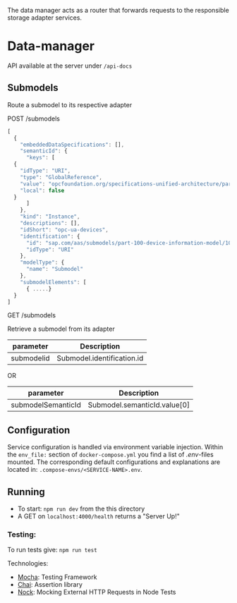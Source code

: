 The data manager acts as a router that forwards requests to the responsible storage adapter services.

# Data-manager

API available at the server under `/api-docs`


## Submodels
Route a submodel to its respective adapter


POST /submodels

```javascript
[
  {
    "embeddedDataSpecifications": [],
    "semanticId": {
      "keys": [
  {
    "idType": "URI",
    "type": "GlobalReference",
    "value": "opcfoundation.org/specifications-unified-architecture/part-100-device-information-model/",
    "local": false
  }
      ]
    },
    "kind": "Instance",
    "descriptions": [],
    "idShort": "opc-ua-devices",
    "identification": {
      "id": "sap.com/aas/submodels/part-100-device-information-model/10JF-1234-Jf14-PP22",
      "idType": "URI"
    },
    "modelType": {
      "name": "Submodel"
    },
    "submodelElements": [
      { .....}
  }
]
```


GET /submodels

Retrieve a submodel from its adapter

|   parameter         |      Description                 |
|   :-------:         | :-------------------:            |
|   submodelid        |  Submodel.identification.id      |

OR

|   parameter         |      Description                 |
|   :-------:         | :-------------------:            |
|  submodelSemanticId |  Submodel.semanticId.value[0]    |







## Configuration
Service configuration is handled via environment variable injection. Within the `env_file:` section of `docker-compose.yml` you find a list of _.env_-files mounted. The corresponding default configurations and explanations are located in: `.compose-envs/<SERVICE-NAME>.env`.

## Running

- To start: `npm run dev` from the this directory
- A GET on `localhost:4000/health` returns a "Server Up!"


### Testing:

To run tests give:
`npm run test`

Technologies:
- [Mocha](https://mochajs.org/): Testing Framework
- [Chai](https://www.chaijs.com/): Assertion library
- [Nock](https://github.com/nock/nock): Mocking External HTTP Requests in Node Tests
